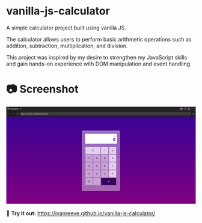 # vanilla-js-calculator
A simple calculator project built using vanilla JS.

The calculator allows users to perform basic arithmetic operations such as addition, subtraction, multiplication, and division.

This project was inspired by my desire to strengthen my JavaScript skills and gain hands-on experience with DOM manipulation and event handling.

# 📷 Screenshot
![Display](images/ui.png)

🔗 <b>Try it out:</b> https://ivanreeve.github.io/vanilla-js-calculator/
